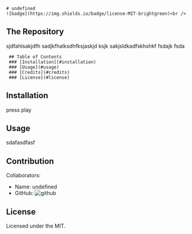
    # undefined
    ![badge](https://img.shields.io/badge/license-MIT-brightgreen)<br />
   ## The Repository
   sjdfahlsakjdfh sadjkfhalksdhfksjaskjd ksjk sakjsldkadfskhshkf fsdajk fsda
   
     ## Table of Contents
     ### [Installation](#installation)
     ### [Usage](#usage)
     ### [Credits](#credits)
     ### [License](#license)
   
   ## Installation
   press play
   ## Usage
   sdafasdfasf
   ## Contribution
   Collaborators: 
   * Name: undefined
   * GitHub: ![github](https://github.com/undefined)
   ## License
   Licensed under the MIT.
    
  